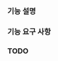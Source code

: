 ### 기능 설명

<!-- 이 기능이 무엇인지 명확하고 간결하게 설명해 주세요. -->

### 기능 요구 사항
<!-- 기능이 어떻게 동작해야 하는지, 어떤 요소들이 포함되어야 하는지 구체적으로 설명해 주세요. -->

### TODO

<!-- 해당 기능을 구현하기 위해서 TODO 목록을 작성해주세요. -->